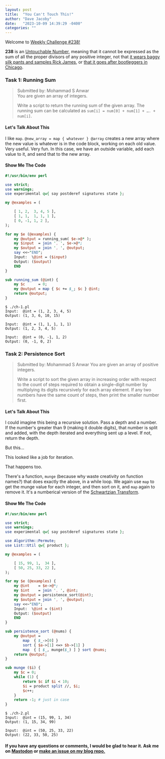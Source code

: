 ```yaml
---
layout: post
title:  "You Can't Touch This!"
author: "Dave Jacoby"
date:   "2023-10-09 14:39:29 -0400"
categories: ""
---
```


Welcome to [Weekly Challenge #238!](https://theweeklychallenge.org/blog/perl-weekly-challenge-238/)  

**238** is an [Untouchable Number](https://en.wikipedia.org/wiki/Untouchable_number), meaning that it cannot be expressed as the sum of all the proper divisors of any positive integer, not that [it wears baggy silk pants and samples Rick James](https://genius.com/Mc-hammer-u-cant-touch-this-lyrics), or [that it goes after bootleggers in Chicago](https://www.imdb.com/title/tt0094226/).

### Task 1: Running Sum
>
>Submitted by: Mohammad S Anwar  
>You are given an array of integers.  
>  
>Write a script to return the running sum of the given array. The running sum can be calculated as `sum[i] = num[0] + num[1] + …. + num[i]`.  

#### Let's Talk About This

I like `map`. `@new_array = map { whatever } @array` creates a new array where the new value is whatever is in the code block, working on each old value. Very useful. Very fun. In this case, we have an outside variable, add each value to it, and send that to the new array.

#### Show Me The Code

```perl
#!/usr/bin/env perl

use strict;
use warnings;
use experimental qw{ say postderef signatures state };

my @examples = (

    [ 1, 2,  3, 4, 5 ],
    [ 1, 1,  1, 1, 1 ],
    [ 0, -1, 1, 2 ],
);

for my $e (@examples) {
    my @output = running_sum( $e->@* );
    my $input  = join ', ', $e->@*;
    my $output = join ', ', @output;
    say <<~"END";
    Input:  \@int = ($input)
    Output: ($output)
    END
}

sub running_sum (@int) {
    my $c      = 0;
    my @output = map { $c += $_; $c } @int;
    return @output;
}
```

```text
$ ./ch-1.pl 
Input:  @int = (1, 2, 3, 4, 5)
Output: (1, 3, 6, 10, 15)

Input:  @int = (1, 1, 1, 1, 1)
Output: (1, 2, 3, 4, 5)

Input:  @int = (0, -1, 1, 2)
Output: (0, -1, 0, 2)
```

### Task 2: Persistence Sort
>
>Submitted by: Mohammad S Anwar
>You are given an array of positive integers.
>
>Write a script to sort the given array in increasing order with respect to the count of steps required to obtain a single-digit number by multiplying its digits recursively for each array element. If any two numbers have the same count of steps, then print the smaller number first.

#### Let's Talk About This

I could imagine this being a recursive solution. Pass a depth and a number. If the number's greater than 9 (making it double digits), that number is split and added, with the depth iterated and everything sent up a level. If not, return the depth.

But this...

This looked like a job for iteration.

That happens too.

There's a function, `munge` (because why waste creativity on function names?) that does exactly the above, in a while loop. We again use `map` to get the munge value for each integer, and then sort on it, and `map` again to remove it. It's a numberical version of the [Schwartzian Transform](https://jacoby.github.io/javascript/2018/11/07/schwartzian-transforms-in-javascript.html).

#### Show Me The Code

```perl
#!/usr/bin/env perl

use strict;
use warnings;
use experimental qw{ say postderef signatures state };

use Algorithm::Permute;
use List::Util qw{ product };

my @examples = (

    [ 15, 99, 1,  34 ],
    [ 50, 25, 33, 22 ],
);

for my $e (@examples) {
    my @int    = $e->@*;
    my $int    = join ', ', @int;
    my @output = persistence_sort(@int);
    my $output = join ', ', @output;
    say <<~"END";
    Input:  \@int = ($int)
    Output: ($output)
    END
}

sub persistence_sort (@nums) {
    my @output =
        map  { $_->[0] }
        sort { $a->[1] <=> $b->[1] }
        map  { [ $_, munge($_) ] } sort @nums;
    return @output;
}

sub munge ($i) {
    my $c = 0;
    while (1) {
        return $c if $i < 10;
        $i = product split //, $i;
        $c++;
    }
    return -1; # just in case
}
```

```text
$ ./ch-2.pl 
Input:  @int = (15, 99, 1, 34)
Output: (1, 15, 34, 99)

Input:  @int = (50, 25, 33, 22)
Output: (22, 33, 50, 25)
```

#### If you have any questions or comments, I would be glad to hear it. Ask me on [Mastodon](https://mastodon.xyz/@jacobydave) or [make an issue on my blog repo.](https://github.com/jacoby/jacoby.github.io)
